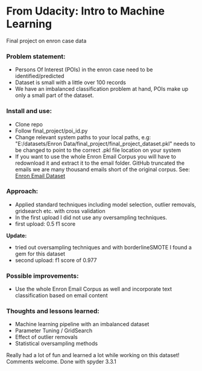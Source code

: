 # From Udacity: Intro to Machine Learning
Final project on enron case data

### Problem statement:
* Persons Of Interest (POIs) in the enron case need to be identified/predicted 
* Dataset is small with a little over 100 records
* We have an imbalanced classification problem at hand, POIs make up only a small part of the dataset.

### Install and use:
* Clone repo
* Follow final_project/poi_id.py
* Change relevant system paths to your local paths, e.g: "E:/datasets/Enron Data/final_project/final_project_dataset.pkl" needs to be changed to point to the correct .pkl file location on your system
* If you want to use the whole Enron Email Corpus you will have to redownload it and extract it to the email folder. GitHub truncated the emails we are many thousand emails short of the original corpus. See: [Enron Email Dataset](https://www.cs.cmu.edu/~./enron/)

### Approach:
* Applied standard techniques including model selection, outlier removals, gridsearch etc. with cross validation
* In the first upload I did not use any oversampling techniques. 
* first upload: 0.5 f1 score

**Update:** 
* tried out oversampling techniques and with borderlineSMOTE I found a gem for this dataset
* second upload: f1 score of 0.977 

### Possible improvements:
* Use the whole Enron Email Corpus as well and incorporate text classification based on email content

### Thoughts and lessons learned:
* Machine learning pipeline with an imbalanced dataset
* Parameter Tuning / GridSearch
* Effect of outlier removals
* Statistical oversampling methods

Really had a lot of fun and learned a lot while working on this dataset! Comments welcome. 
Done with spyder 3.3.1
